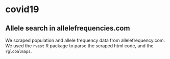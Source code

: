 # covid19

## Allele search in allelefrequencies.com

We scraped population and allele frequency data from allelefrequency.com. We used the `rvest` R package to parse the scraped html code, and the `rglobalmaps`.
